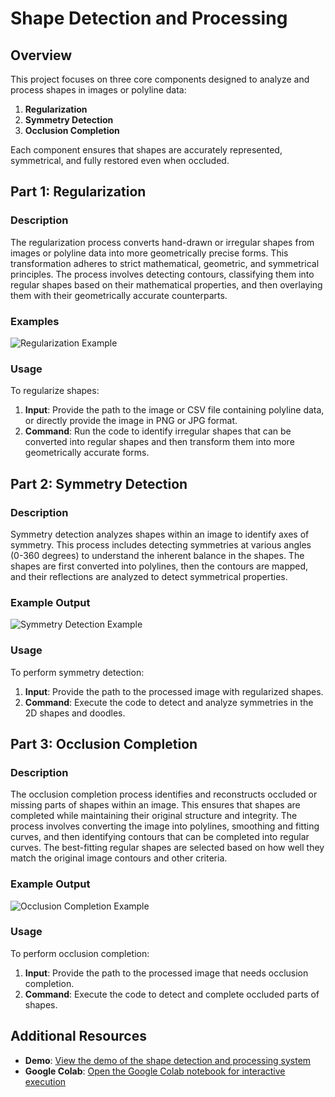 # Shape Detection and Processing

## Overview

This project focuses on three core components designed to analyze and process shapes in images or polyline data:

1. **Regularization**
2. **Symmetry Detection**
3. **Occlusion Completion**

Each component ensures that shapes are accurately represented, symmetrical, and fully restored even when occluded.

## Part 1: Regularization

### Description

The regularization process converts hand-drawn or irregular shapes from images or polyline data into more geometrically precise forms. This transformation adheres to strict mathematical, geometric, and symmetrical principles. The process involves detecting contours, classifying them into regular shapes based on their mathematical properties, and then overlaying them with their geometrically accurate counterparts.

### Examples

![Regularization Example](examples/regularization_output.png)

### Usage

To regularize shapes:

1. **Input**: Provide the path to the image or CSV file containing polyline data, or directly provide the image in PNG or JPG format.
2. **Command**: Run the code to identify irregular shapes that can be converted into regular shapes and then transform them into more geometrically accurate forms.

## Part 2: Symmetry Detection

### Description

Symmetry detection analyzes shapes within an image to identify axes of symmetry. This process includes detecting symmetries at various angles (0-360 degrees) to understand the inherent balance in the shapes. The shapes are first converted into polylines, then the contours are mapped, and their reflections are analyzed to detect symmetrical properties.

### Example Output

![Symmetry Detection Example](examples/symmetry_output.png)

### Usage

To perform symmetry detection:

1. **Input**: Provide the path to the processed image with regularized shapes.
2. **Command**: Execute the code to detect and analyze symmetries in the 2D shapes and doodles.

## Part 3: Occlusion Completion

### Description

The occlusion completion process identifies and reconstructs occluded or missing parts of shapes within an image. This ensures that shapes are completed while maintaining their original structure and integrity. The process involves converting the image into polylines, smoothing and fitting curves, and then identifying contours that can be completed into regular curves. The best-fitting regular shapes are selected based on how well they match the original image contours and other criteria.

### Example Output

![Occlusion Completion Example](examples/occlusion_output.png)

### Usage

To perform occlusion completion:

1. **Input**: Provide the path to the processed image that needs occlusion completion.
2. **Command**: Execute the code to detect and complete occluded parts of shapes.

## Additional Resources

- **Demo**: [View the demo of the shape detection and processing system](https://your-demo-link.com)
- **Google Colab**: [Open the Google Colab notebook for interactive execution](https://colab.research.google.com/your-notebook-link)
